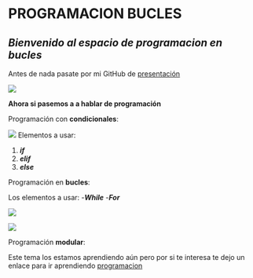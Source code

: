 # PROGRAMACION BUCLES
## **_Bienvenido al espacio de programacion en bucles_**

Antes de nada pasate por mi GitHub de [presentación]

![][imagen]

**Ahora si pasemos a a hablar de programación**

Programación con **condicionales**:

![][imagenc]
Elementos a usar:
1. **_if_**
2. **_elif_**
3. **_else_**

Programación en **bucles**:

Los elementos a usar:
-**_While_**
-**_For_**

![][imagenbw] 

![][imagenbf]

Programación **modular**:

Este tema los estamos aprendiendo aún pero por si te interesa te dejo un enlace para ir aprendiendo 
[programacion]




















[imagenbf]:https://4.bp.blogspot.com/-e0XC4_SNzdY/VuS-FftmIHI/AAAAAAAABDI/zpSg7xh_V3oIePQv5WhC5SVb0Pljo9Ozw/s1600/bucle-for.PNG
[imagenbw]:https://user-images.githubusercontent.com/115450041/202645646-52790b66-0f69-40b2-910c-aa4a2eda78f0.png
[imagenc]:https://codenotch.com/blog/wp-content/uploads/2018/12/else-picture-1024x431.png
[imagen]:https://s36496.pcdn.co/wp-content/uploads/2019/01/7_Github_portada.jpg
[presentación]:https://github.com/FranJRG/FranJRG
[programacion]:https://programacionfacil.org/blog/programacion-modular-con-python/


